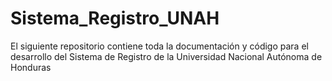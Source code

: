 # Sistema_Registro_UNAH
El siguiente repositorio contiene toda la documentación y código para el desarrollo del Sistema de Registro de la Universidad Nacional Autónoma de Honduras
